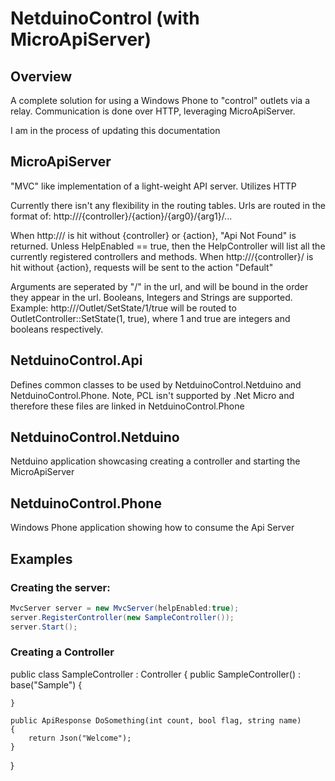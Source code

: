 # NetduinoControl (with MicroApiServer)

## Overview
A complete solution for using a Windows Phone to "control" outlets via a relay.
Communication is done over HTTP, leveraging MicroApiServer.

I am in the process of updating this documentation

## MicroApiServer
"MVC" like implementation of a light-weight API server. Utilizes HTTP

Currently there isn't any flexibility in the routing tables. Urls are routed in the format of:
http://<ip>/{controller}/{action}/{arg0}/{arg1}/...

When http://<ip>/ is hit without {controller} or {action}, "Api Not Found" is returned. Unless HelpEnabled == true, then the HelpController will list all the currently registered controllers and methods.
When http://<ip>/{controller}/ is hit without {action}, requests will be sent to the action "Default"

Arguments are seperated by "/" in the url, and will be bound in the order they appear in the url. Booleans, Integers and Strings are supported. Example:
http://<ip>/Outlet/SetState/1/true will be routed to OutletController::SetState(1, true), where 1 and true are integers and booleans respectively.

## NetduinoControl.Api
Defines common classes to be used by NetduinoControl.Netduino and NetduinoControl.Phone.
Note, PCL isn't supported by .Net Micro and therefore these files are linked in NetduinoControl.Phone

## NetduinoControl.Netduino
Netduino application showcasing creating a controller and starting the MicroApiServer

## NetduinoControl.Phone
Windows Phone application showing how to consume the Api Server

## Examples

### Creating the server:
```C#
MvcServer server = new MvcServer(helpEnabled:true);
server.RegisterController(new SampleController());
server.Start();
```

### Creating a Controller
public class SampleController : Controller
{
    public SampleController() : base("Sample")
    {
	
    }

    public ApiResponse DoSomething(int count, bool flag, string name)
    {
        return Json("Welcome");
    }
}